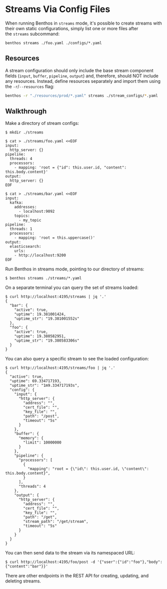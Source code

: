 # Streams Via Config Files

When running Benthos in `streams` mode, it's possible to create streams with their own static configurations, simply list one or more files after the `streams` subcommand:

```shell
benthos streams ./foo.yaml ./configs/*.yaml
```

## Resources

A stream configuration should only include the base stream component fields (`input`, `buffer`, `pipeline`, `output`) and, therefore, should NOT include any resources. Instead, define resources separately and import them using the `-r`/`--resources` flag:

```bash
benthos -r "./resources/prod/*.yaml" streams ./stream_configs/*.yaml
```

## Walkthrough

Make a directory of stream configs:

```shell
$ mkdir ./streams

$ cat > ./streams/foo.yaml <<EOF
input:
  http_server: {}
pipeline:
  threads: 4
  processors:
    - mapping: 'root = {"id": this.user.id, "content": this.body.content}'
output:
  http_server: {}
EOF

$ cat > ./streams/bar.yaml <<EOF
input:
  kafka:
    addresses:
      - localhost:9092
    topics:
      - my_topic
pipeline:
  threads: 1
  processors:
    - mapping: 'root = this.uppercase()'
output:
  elasticsearch:
    urls:
    - http://localhost:9200
EOF
```

Run Benthos in streams mode, pointing to our directory of streams:

```shell
$ benthos streams ./streams/*.yaml
```

On a separate terminal you can query the set of streams loaded:

```shell
$ curl http://localhost:4195/streams | jq '.'
{
  "bar": {
    "active": true,
    "uptime": 19.381001424,
    "uptime_str": "19.381001552s"
  },
  "foo": {
    "active": true,
    "uptime": 19.380582951,
    "uptime_str": "19.380583306s"
  }
}
```

You can also query a specific stream to see the loaded configuration:

```shell
$ curl http://localhost:4195/streams/foo | jq '.'
{
  "active": true,
  "uptime": 69.334717193,
  "uptime_str": "1m9.334717193s",
  "config": {
    "input": {
      "http_server": {
        "address": "",
        "cert_file": "",
        "key_file": "",
        "path": "/post",
        "timeout": "5s"
      }
    },
    "buffer": {
      "memory": {
        "limit": 10000000
      }
    },
    "pipeline": {
      "processors": [
        {
          "mapping": "root = {\"id\": this.user.id, \"content\": this.body.content}",
        }
      ],
      "threads": 4
    },
    "output": {
      "http_server": {
        "address": "",
        "cert_file": "",
        "key_file": "",
        "path": "/get",
        "stream_path": "/get/stream",
        "timeout": "5s"
      }
    }
  }
}
```

You can then send data to the stream via its namespaced URL:

```shell
$ curl http://localhost:4195/foo/post -d '{"user":{"id":"foo"},"body":{"content":"bar"}}'
```

There are other endpoints in the REST API for creating, updating, and deleting streams.